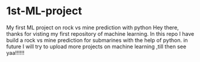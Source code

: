 # 1st-ML-project
My first ML project on rock vs mine prediction with python
Hey there, thanks for visting my first repository of machine learning.
In this repo I have build a rock vs mine prediction for submarines with the help of python.
in future I will try to upload more projects on machine learning ,till then see yaa!!!!!!
